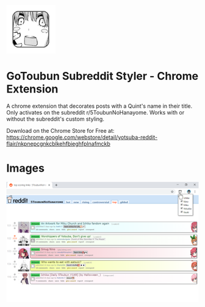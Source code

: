 ![alt text](https://github.com/DavidDaulton/yotsubaRedditFlair/blob/master/YotsubaRedditFlair/yotsuba-icon-128.png?raw=true)
# GoToubun Subreddit Styler - Chrome Extension

A chrome extension that decorates posts with a Quint's name in their title.
Only activates on the subreddit r/5ToubunNoHanayome.
Works with or without the subreddit's custom styling.

Download on the Chrome Store for Free at: https://chrome.google.com/webstore/detail/yotsuba-reddit-flair/nkpnepcgnkcblkehfbieghfplnafmckb

# Images
![alt text](https://github.com/DavidDaulton/yotsubaRedditFlair/blob/master/example.png?raw=true)
